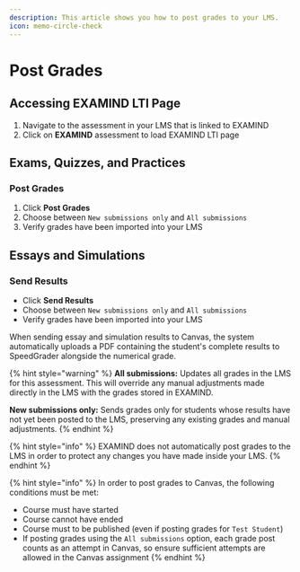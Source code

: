 ```yaml
---
description: This article shows you how to post grades to your LMS.
icon: memo-circle-check
---
```


# Post Grades

## Accessing EXAMIND LTI Page

1. Navigate to the assessment in your LMS that is linked to EXAMIND
2. Click on **EXAMIND** assessment to load EXAMIND LTI page

## Exams, Quizzes, and Practices

### Post Grades

1. Click **Post Grades**
2. Choose between `New submissions only` and `All submissions`
3. Verify grades have been imported into your LMS

## Essays and Simulations

### Send Results

* Click **Send Results**
* Choose between `New submissions only` and `All submissions`
* Verify grades have been imported into your LMS

When sending essay and simulation results to Canvas, the system automatically uploads a PDF containing the student's complete results to SpeedGrader alongside the numerical grade.

{% hint style="warning" %}
**All submissions:** Updates all grades in the LMS for this assessment. This will override any manual adjustments made directly in the LMS with the grades stored in EXAMIND.

**New submissions only:** Sends grades only for students whose results have not yet been posted to the LMS, preserving any existing grades and manual adjustments.
{% endhint %}

{% hint style="info" %}
EXAMIND does not automatically post grades to the LMS in order to protect any changes you have made inside your LMS.
{% endhint %}

{% hint style="info" %}
In order to post grades to Canvas, the following conditions must be met:

* Course must have started
* Course cannot have ended
* Course must to be published (even if posting grades for `Test Student`)
* If posting grades using the `All submissions` option, each grade post counts as an attempt in Canvas, so ensure sufficient attempts are allowed in the Canvas assignment
{% endhint %}
